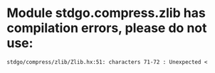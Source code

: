 # Module stdgo.compress.zlib has compilation errors, please do not use:
```
stdgo/compress/zlib/Zlib.hx:51: characters 71-72 : Unexpected <

```

